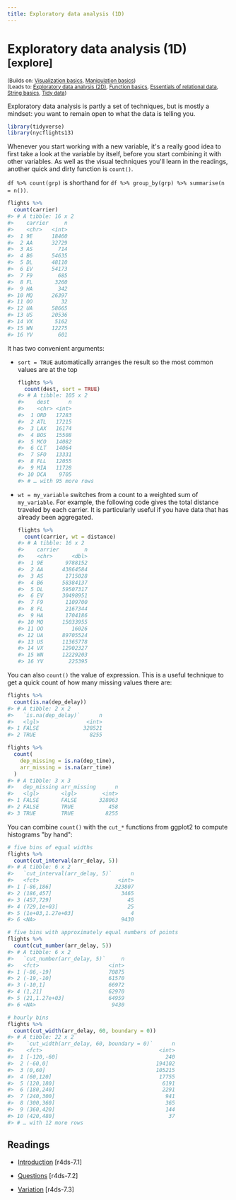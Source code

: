 ```yaml
---
title: Exploratory data analysis (1D)
---
```


<!-- Generated automatically from eda-1d.yml. Do not edit by hand -->

# Exploratory data analysis (1D) <small class='explore'>[explore]</small>
<small>(Builds on: [Visualization basics](vis-basics.md), [Manipulation basics](manip-basics.md))</small>  
<small>(Leads to: [Exploratory data analysis (2D)](eda-2d.md), [Function basics](function-basics.md), [Essentials of relational data](relational-basics.md), [String basics](string-basics.md), [Tidy data](tidy-data.md))</small>


Exploratory data analysis is partly a set of techniques, but is mostly a mindset: you want to remain open to what the data is telling you.

``` r
library(tidyverse)
library(nycflights13)
```

Whenever you start working with a new variable, it's a really good idea to first take a look at the variable by itself, before you start combining it with other variables. As well as the visual techniques you'll learn in the readings, another quick and dirty function is `count()`.

`df %>% count(grp)` is shorthand for `df %>% group_by(grp) %>% summarise(n = n())`.

``` r
flights %>% 
  count(carrier)
#> # A tibble: 16 x 2
#>    carrier     n
#>    <chr>   <int>
#>  1 9E      18460
#>  2 AA      32729
#>  3 AS        714
#>  4 B6      54635
#>  5 DL      48110
#>  6 EV      54173
#>  7 F9        685
#>  8 FL       3260
#>  9 HA        342
#> 10 MQ      26397
#> 11 OO         32
#> 12 UA      58665
#> 13 US      20536
#> 14 VX       5162
#> 15 WN      12275
#> 16 YV        601
```

It has two convenient arguments:

-   `sort = TRUE` automatically arranges the result so the most common values are at the top

    ``` r
    flights %>% 
      count(dest, sort = TRUE)
    #> # A tibble: 105 x 2
    #>    dest      n
    #>    <chr> <int>
    #>  1 ORD   17283
    #>  2 ATL   17215
    #>  3 LAX   16174
    #>  4 BOS   15508
    #>  5 MCO   14082
    #>  6 CLT   14064
    #>  7 SFO   13331
    #>  8 FLL   12055
    #>  9 MIA   11728
    #> 10 DCA    9705
    #> # … with 95 more rows
    ```

-   `wt = my_variable` switches from a count to a weighted sum of `my_variable`. For example, the following code gives the total distance traveled by each carrier. It is particularly useful if you have data that has already been aggregated.

    ``` r
    flights %>% 
      count(carrier, wt = distance)
    #> # A tibble: 16 x 2
    #>    carrier        n
    #>    <chr>      <dbl>
    #>  1 9E       9788152
    #>  2 AA      43864584
    #>  3 AS       1715028
    #>  4 B6      58384137
    #>  5 DL      59507317
    #>  6 EV      30498951
    #>  7 F9       1109700
    #>  8 FL       2167344
    #>  9 HA       1704186
    #> 10 MQ      15033955
    #> 11 OO         16026
    #> 12 UA      89705524
    #> 13 US      11365778
    #> 14 VX      12902327
    #> 15 WN      12229203
    #> 16 YV        225395
    ```

You can also `count()` the value of expression. This is a useful technique to get a quick count of how many missing values there are:

``` r
flights %>% 
  count(is.na(dep_delay))
#> # A tibble: 2 x 2
#>   `is.na(dep_delay)`      n
#>   <lgl>               <int>
#> 1 FALSE              328521
#> 2 TRUE                 8255

flights %>% 
  count(
    dep_missing = is.na(dep_time), 
    arr_missing = is.na(arr_time)
  )
#> # A tibble: 3 x 3
#>   dep_missing arr_missing      n
#>   <lgl>       <lgl>        <int>
#> 1 FALSE       FALSE       328063
#> 2 FALSE       TRUE           458
#> 3 TRUE        TRUE          8255
```

You can combine `count()` with the `cut_*` functions from ggplot2 to compute histograms "by hand":

``` r
# five bins of equal widths
flights %>% 
  count(cut_interval(arr_delay, 5))
#> # A tibble: 6 x 2
#>   `cut_interval(arr_delay, 5)`      n
#>   <fct>                         <int>
#> 1 [-86,186]                    323807
#> 2 (186,457]                      3465
#> 3 (457,729]                        45
#> 4 (729,1e+03]                      25
#> 5 (1e+03,1.27e+03]                  4
#> 6 <NA>                           9430

# five bins with approximately equal numbers of points
flights %>% 
  count(cut_number(arr_delay, 5))
#> # A tibble: 6 x 2
#>   `cut_number(arr_delay, 5)`     n
#>   <fct>                      <int>
#> 1 [-86,-19]                  70875
#> 2 (-19,-10]                  61570
#> 3 (-10,1]                    66972
#> 4 (1,21]                     62970
#> 5 (21,1.27e+03]              64959
#> 6 <NA>                        9430

# hourly bins
flights %>% 
  count(cut_width(arr_delay, 60, boundary = 0))
#> # A tibble: 22 x 2
#>    `cut_width(arr_delay, 60, boundary = 0)`      n
#>    <fct>                                     <int>
#>  1 [-120,-60]                                  240
#>  2 (-60,0]                                  194102
#>  3 (0,60]                                   105215
#>  4 (60,120]                                  17755
#>  5 (120,180]                                  6191
#>  6 (180,240]                                  2291
#>  7 (240,300]                                   941
#>  8 (300,360]                                   365
#>  9 (360,420]                                   144
#> 10 (420,480]                                    37
#> # … with 12 more rows
```

## Readings

  * [Introduction](http://r4ds.had.co.nz/exploratory-data-analysis.html#introduction-3) [r4ds-7.1]

  * [Questions](http://r4ds.had.co.nz/exploratory-data-analysis.html#questions) [r4ds-7.2]

  * [Variation](http://r4ds.had.co.nz/exploratory-data-analysis.html#variation) [r4ds-7.3]


